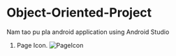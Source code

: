 # Object-Oriented-Project
Nam tao pu pla android application using Android Studio

1. Page Icon.
![PageIcon](https://user-images.githubusercontent.com/92926627/148239695-e172266a-bad4-4d1b-8b28-491e9f9ec833.png)
